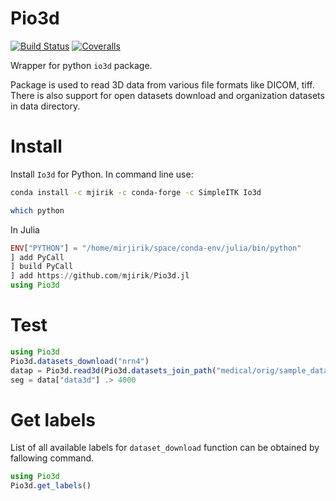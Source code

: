 # Pio3d

[![Build Status](https://travis-ci.org/mjirik/Pio3d.jl.svg?branch=master)](https://travis-ci.org/mjirik/Pio3d.jl)
[![Coveralls](https://coveralls.io/repos/github/mjirik/Pio3d.jl/badge.svg?branch=master)](https://coveralls.io/github/mjirik/Pio3d.jl?branch=master)


Wrapper for python `io3d` package.

Package is used to read 3D data from various file formats like DICOM, tiff.
There is also support for open datasets download and organization datasets in
data directory.



# Install

Install `Io3d` for Python. In command line use:
```bash
conda install -c mjirik -c conda-forge -c SimpleITK Io3d

which python
```

In Julia

```julia
ENV["PYTHON"] = "/home/mirjirik/space/conda-env/julia/bin/python"
] add PyCall
] build PyCall
] add https://github.com/mjirik/Pio3d.jl
using Pio3d
```


# Test

```julia
using Pio3d
Pio3d.datasets_download("nrn4")
datap = Pio3d.read3d(Pio3d.datasets_join_path("medical/orig/sample_data/nrn4.pklz"))
seg = data["data3d"] .> 4000
```

# Get labels

List of all available labels for `dataset_download` function can be obtained by fallowing command.

```julia
using Pio3d
Pio3d.get_labels()
```
